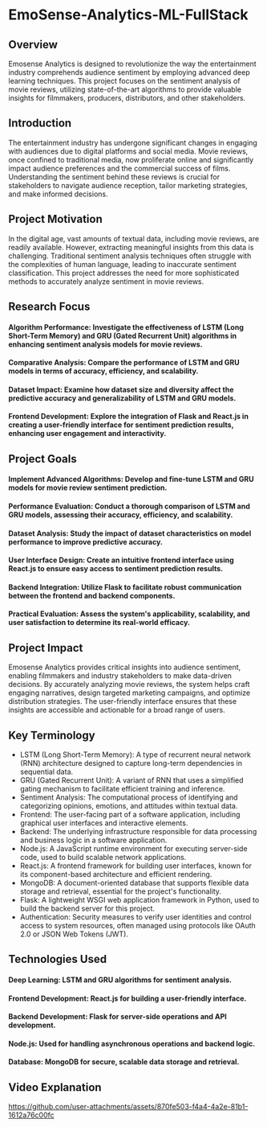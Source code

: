 # EmoSense-Analytics-ML-FullStack
## Overview
Emosense Analytics is designed to revolutionize the way the entertainment industry comprehends audience sentiment by employing advanced deep learning techniques. This project focuses on the sentiment analysis of movie reviews, utilizing state-of-the-art algorithms to provide valuable insights for filmmakers, producers, distributors, and other stakeholders.

## Introduction
The entertainment industry has undergone significant changes in engaging with audiences due to digital platforms and social media. Movie reviews, once confined to traditional media, now proliferate online and significantly impact audience preferences and the commercial success of films. Understanding the sentiment behind these reviews is crucial for stakeholders to navigate audience reception, tailor marketing strategies, and make informed decisions.

## Project Motivation
In the digital age, vast amounts of textual data, including movie reviews, are readily available. However, extracting meaningful insights from this data is challenging. Traditional sentiment analysis techniques often struggle with the complexities of human language, leading to inaccurate sentiment classification. This project addresses the need for more sophisticated methods to accurately analyze sentiment in movie reviews.

## Research Focus
#### Algorithm Performance: Investigate the effectiveness of LSTM (Long Short-Term Memory) and GRU (Gated Recurrent Unit) algorithms in enhancing sentiment analysis models for movie reviews.
#### Comparative Analysis: Compare the performance of LSTM and GRU models in terms of accuracy, efficiency, and scalability.
#### Dataset Impact: Examine how dataset size and diversity affect the predictive accuracy and generalizability of LSTM and GRU models.
#### Frontend Development: Explore the integration of Flask and React.js in creating a user-friendly interface for sentiment prediction results, enhancing user engagement and interactivity.

## Project Goals
#### Implement Advanced Algorithms: Develop and fine-tune LSTM and GRU models for movie review sentiment prediction.
#### Performance Evaluation: Conduct a thorough comparison of LSTM and GRU models, assessing their accuracy, efficiency, and scalability.
#### Dataset Analysis: Study the impact of dataset characteristics on model performance to improve predictive accuracy.
#### User Interface Design: Create an intuitive frontend interface using React.js to ensure easy access to sentiment prediction results.
#### Backend Integration: Utilize Flask to facilitate robust communication between the frontend and backend components.
#### Practical Evaluation: Assess the system's applicability, scalability, and user satisfaction to determine its real-world efficacy.

## Project Impact
Emosense Analytics provides critical insights into audience sentiment, enabling filmmakers and industry stakeholders to make data-driven decisions. By accurately analyzing movie reviews, the system helps craft engaging narratives, design targeted marketing campaigns, and optimize distribution strategies. The user-friendly interface ensures that these insights are accessible and actionable for a broad range of users.

## Key Terminology
* LSTM (Long Short-Term Memory): A type of recurrent neural network (RNN) architecture designed to capture long-term dependencies in sequential data.
* GRU (Gated Recurrent Unit): A variant of RNN that uses a simplified gating mechanism to facilitate efficient training and inference.
* Sentiment Analysis: The computational process of identifying and categorizing opinions, emotions, and attitudes within textual data.
* Frontend: The user-facing part of a software application, including graphical user interfaces and interactive elements.
* Backend: The underlying infrastructure responsible for data processing and business logic in a software application.
* Node.js: A JavaScript runtime environment for executing server-side code, used to build scalable network applications.
* React.js: A frontend framework for building user interfaces, known for its component-based architecture and efficient rendering.
* MongoDB: A document-oriented database that supports flexible data storage and retrieval, essential for the project's functionality.
* Flask: A lightweight WSGI web application framework in Python, used to build the backend server for this project.
* Authentication: Security measures to verify user identities and control access to system resources, often managed using protocols like OAuth 2.0 or JSON Web Tokens (JWT).

## Technologies Used
#### Deep Learning: LSTM and GRU algorithms for sentiment analysis.
#### Frontend Development: React.js for building a user-friendly interface.
#### Backend Development: Flask for server-side operations and API development.
#### Node.js: Used for handling asynchronous operations and backend logic.
#### Database: MongoDB for secure, scalable data storage and retrieval.

## Video Explanation 
https://github.com/user-attachments/assets/870fe503-f4a4-4a2e-81b1-1612a76c00fc

